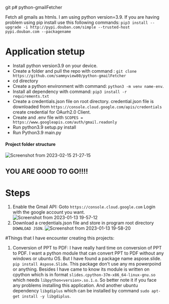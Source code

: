 git p# python-gmailFetcher

Fetch all gmails as htmls.
I am using python version=3.9.
If you are having problem using pip install use this following commands: `pip3 install --upgrade -i http://pypi.douban.com/simple --trusted-host pypi.douban.com --packagename`

# Application stetup

- Install python version3.9 on your device.
- Create a folder and pull the repo with command : `git clone https://github.com/sammyview80/python-gmailFetcher`
- cd directory
- Create a python environment with command: `python3 -m venv name-env`.
- Install all dependency with command: `pip3 install -r requirements.txt`
- Create a credentials.json file on root directory. credential.json file is downloaded from `https://console.cloud.google.com/apis/credentials` create credential for OAurh2.0 Client.
- Create and .env file with `SCOPES = https://www.googleapis.com/auth/gmail.readonly`
- Run python3.9 setup.py install
- Run Python3.9 main.py

#### Project folder structure

![Screenshot from 2023-02-15 21-27-15](https://user-images.githubusercontent.com/52382079/219076848-171c0e67-7653-4b31-a566-723923a7029c.png)

## YOU ARE GOOD TO GO!!!!

# Steps

1. Enable the Gmail API: Goto `https://console.cloud.google.com` Login with the google account you want.
   ![Screenshot from 2023-01-13 19-57-12](https://user-images.githubusercontent.com/52382079/212339833-581a8b1f-3876-4576-b076-dc5b9370964c.png)
2. Download a credentials.json file and store in program root directory `DOWNLOAD JSON`.
   ![Screenshot from 2023-01-13 19-58-20](https://user-images.githubusercontent.com/52382079/212340007-399e80ad-55d5-4851-acf2-9a2513aade78.png)

#Things that I have encounter creating this projects:

1. Conversion of PPT to PDF: I have really hard time on conversion of PPT to PDF. I want a python module that can convert PPT to PDF without any windows or ubuntu OS. But I have found a package name aspose.slide. `pip install Aspose.Slide`. This package don't use any ms powerpoind or anything. Besides I have came to know its module is written on cpython which is in format `slides.cpython-37m-x86_64-linux-gnu.so` which needs `libpython<version>.so.1.o`. So better note it if you face any problems installing this application. And another ubuntu dependency `libgdiplus` which can be installed by command `sudo apt-get install -y libgdiplus`.
